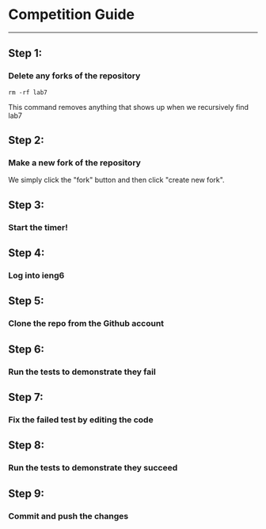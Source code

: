 # **Competition Guide**

---

## Step 1:

### Delete any forks of the repository

```
rm -rf lab7
```

This command removes anything that shows up when we recursively find lab7

## Step 2:

### Make a new fork of the repository

We simply click the "fork" button and then click "create new fork".

## Step 3:

### Start the timer!

## Step 4:

### Log into ieng6

## Step 5:

### Clone the repo from the Github account

## Step 6:

### Run the tests to demonstrate they fail

## Step 7:

### Fix the failed test by editing the code

## Step 8: 

### Run the tests to demonstrate they succeed

## Step 9:

### Commit and push the changes
